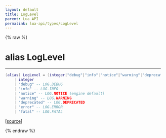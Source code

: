 ```yaml
---
layout: default
title: LogLevel
parent: Lua API
permalink: lua-api/types/LogLevel
---
```


{% raw %}

# alias LogLevel
---



```lua
(alias) LogLevel = (integer|"debug"|"info"|"notice"|"warning"|"deprecated"|"error"|"fatal")
    | integer
    | "debug" -- LOG.DEBUG
    | "info" -- LOG.INFO
    | "notice" -- LOG.NOTICE (engine default)
    | "warning" -- LOG.WARNING
    | "deprecated" -- LOG.DEPRECATED
    | "error" -- LOG.ERROR
    | "fatal" -- LOG.FATAL

```




[<a href="https://github.com/beyond-all-reason/RecoilEngine/blob/b4d0041e4c68c34dace9abf492f9193d28ef5d7e/rts/Lua/LuaUtils.cpp#L1430-L1440" target="_blank">source</a>]


{% endraw %}
